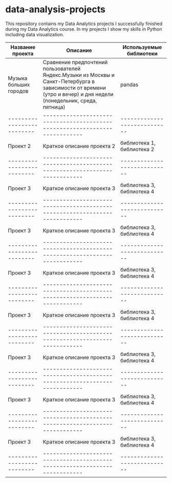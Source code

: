 # data-analysis-projects
This repository contains my Data Analytics projects I successfully finished during my Data Analytics course. In my projects I show my skills in Python including data visualization.

| **Название проекта**     | **Описание**                                                              | **Используемые библиотеки** |
|--------------------------|---------------------------------------------------------------------------|-----------------------------|
| Музыка больших городов   | Сравнение предпочтений пользователей Яндекс.Музыки из Москвы и Санкт-Петербурга в зависимости от времени (утро и вечер) и дня недели (понедельник, среда, пятница) | pandas              |
|--------------------------|---------------------------------------------------------------------------|----------------------------|
| Проект 2                 | Краткое описание проекта 2                                                | библиотека 1, библиотека 2 |
|--------------------------|---------------------------------------------------------------------------|----------------------------|
| Проект 3                 | Краткое описание проекта 3                                                | библиотека 3, библиотека 4 |
|--------------------------|---------------------------------------------------------------------------|----------------------------|
| Проект 3                 | Краткое описание проекта 3                                                | библиотека 3, библиотека 4 |
|--------------------------|---------------------------------------------------------------------------|----------------------------|
| Проект 3                 | Краткое описание проекта 3                                                | библиотека 3, библиотека 4 |
|--------------------------|---------------------------------------------------------------------------|----------------------------|
| Проект 3                 | Краткое описание проекта 3                                                | библиотека 3, библиотека 4 |
|--------------------------|---------------------------------------------------------------------------|----------------------------|
| Проект 3                 | Краткое описание проекта 3                                                | библиотека 3, библиотека 4 |
|--------------------------|---------------------------------------------------------------------------|----------------------------|
| Проект 3                 | Краткое описание проекта 3                                                | библиотека 3, библиотека 4 |
|--------------------------|---------------------------------------------------------------------------|----------------------------|
| Проект 3                 | Краткое описание проекта 3                                                | библиотека 3, библиотека 4 |
|--------------------------|---------------------------------------------------------------------------|----------------------------|

